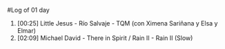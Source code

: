#Log of 01 day

1. [00:25] Little Jesus - Río Salvaje - TQM (con Ximena Sariñana y Elsa y Elmar)
1. [02:09] Michael David - There in Spirit / Rain II - Rain II (Slow)
